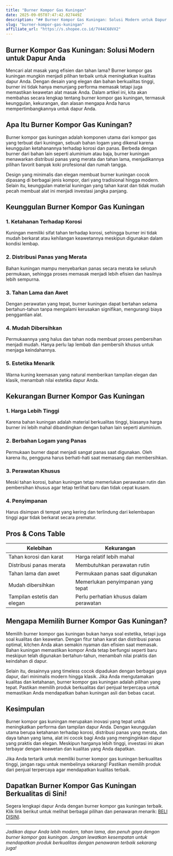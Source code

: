 ```yaml
---
title: "Burner Kompor Gas Kuningan"
date: 2025-09-05T07:47:42.027449Z
description: "## Burner Kompor Gas Kuningan: Solusi Modern untuk Dapur Anda..."
slug: "burner-kompor-gas-kuningan"
affiliate_url: "https://s.shopee.co.id/7V44C68VX2"
---
```

## Burner Kompor Gas Kuningan: Solusi Modern untuk Dapur Anda

Mencari alat masak yang efisien dan tahan lama? Burner kompor gas kuningan mungkin menjadi pilihan terbaik untuk meningkatkan kualitas dapur Anda. Dengan desain yang elegan dan bahan berkualitas tinggi, burner ini tidak hanya menunjang performa memasak tetapi juga memastikan keawetan alat masak Anda. Dalam artikel ini, kita akan membahas secara lengkap tentang burner kompor gas kuningan, termasuk keunggulan, kekurangan, dan alasan mengapa Anda harus mempertimbangkannya untuk dapur Anda.

## Apa Itu Burner Kompor Gas Kuningan?

Burner kompor gas kuningan adalah komponen utama dari kompor gas yang terbuat dari kuningan, sebuah bahan logam yang dikenal karena keunggulan ketahanannya terhadap korosi dan panas. Berbeda dengan burner dari bahan lain seperti aluminium atau baja, burner kuningan menawarkan distribusi panas yang merata dan tahan lama, menjadikannya pilihan favorit banyak koki profesional dan rumah tangga.

Design yang minimalis dan elegan membuat burner kuningan cocok dipasang di berbagai jenis kompor, dari yang tradisional hingga modern. Selain itu, keunggulan material kuningan yang tahan karat dan tidak mudah pecah membuat alat ini menjadi investasi jangka panjang.

## Keunggulan Burner Kompor Gas Kuningan

### 1. **Ketahanan Terhadap Korosi**
Kuningan memiliki sifat tahan terhadap korosi, sehingga burner ini tidak mudah berkarat atau kehilangan keawetannya meskipun digunakan dalam kondisi lembap.

### 2. **Distribusi Panas yang Merata**
Bahan kuningan mampu menyebarkan panas secara merata ke seluruh permukaan, sehingga proses memasak menjadi lebih efisien dan hasilnya lebih sempurna.

### 3. **Tahan Lama dan Awet**
Dengan perawatan yang tepat, burner kuningan dapat bertahan selama bertahun-tahun tanpa mengalami kerusakan signifikan, mengurangi biaya penggantian alat.

### 4. **Mudah Dibersihkan**
Permukaannya yang halus dan tahan noda membuat proses pembersihan menjadi mudah. Hanya perlu lap lembab dan pembersih khusus untuk menjaga keindahannya.

### 5. **Estetika Menarik**
Warna kuning keemasan yang natural memberikan tampilan elegan dan klasik, menambah nilai estetika dapur Anda.

## Kekurangan Burner Kompor Gas Kuningan

### 1. **Harga Lebih Tinggi**
Karena bahan kuningan adalah material berkualitas tinggi, biasanya harga burner ini lebih mahal dibandingkan dengan bahan lain seperti aluminium.

### 2. **Berbahan Logam yang Panas**
Permukaan burner dapat menjadi sangat panas saat digunakan. Oleh karena itu, pengguna harus berhati-hati saat memasang dan membersihkan.

### 3. **Perawatan Khusus**
Meski tahan korosi, bahan kuningan tetap memerlukan perawatan rutin dan pembersihan khusus agar tetap terlihat baru dan tidak cepat kusam.

### 4. **Penyimpanan**
Harus disimpan di tempat yang kering dan terlindung dari kelembapan tinggi agar tidak berkarat secara prematur.

## Pros & Cons Table

| Kelebihan                               | Kekurangan                            |
|-----------------------------------------|--------------------------------------|
| Tahan korosi dan karat                | Harga relatif lebih mahal          |
| Distribusi panas merata               | Membutuhkan perawatan rutin       |
| Tahan lama dan awet                    | Permukaan panas saat digunakan    |
| Mudah dibersihkan                     | Memerlukan penyimpanan yang tepat|
| Tampilan estetis dan elegan           | Perlu perhatian khusus dalam perawatan |

## Mengapa Memilih Burner Kompor Gas Kuningan?

Memilih burner kompor gas kuningan bukan hanya soal estetika, tetapi juga soal kualitas dan keawetan. Dengan fitur tahan karat dan distribusi panas optimal, kitchen Anda akan semakin nyaman dan efisien saat memasak. Bahan kuningan memastikan kompor Anda tetap berfungsi seperti baru meskipun telah digunakan bertahun-tahun, menambah nilai praktis dan keindahan di dapur.

Selain itu, desainnya yang timeless cocok dipadukan dengan berbagai gaya dapur, dari minimalis modern hingga klasik. Jika Anda mengutamakan kualitas dan ketahanan, burner kompor gas kuningan adalah pilihan yang tepat. Pastikan memilih produk berkualitas dari penjual terpercaya untuk memastikan Anda mendapatkan bahan kuningan asli dan bebas cacat.

## Kesimpulan

Burner kompor gas kuningan merupakan inovasi yang tepat untuk meningkatkan performa dan tampilan dapur Anda. Dengan keunggulan utama berupa ketahanan terhadap korosi, distribusi panas yang merata, dan daya tahan yang lama, alat ini cocok bagi Anda yang menginginkan dapur yang praktis dan elegan. Meskipun harganya lebih tinggi, investasi ini akan terbayar dengan keawetan dan kualitas yang Anda dapatkan.

Jika Anda tertarik untuk memiliki burner kompor gas kuningan berkualitas tinggi, jangan ragu untuk membelinya sekarang! Pastikan memilih produk dari penjual terpercaya agar mendapatkan kualitas terbaik.

## Dapatkan Burner Kompor Gas Kuningan Berkualitas di Sini!

Segera lengkapi dapur Anda dengan burner kompor gas kuningan terbaik. Klik link berikut untuk melihat berbagai pilihan dan penawaran menarik: [BELI DISINI](https://s.shopee.co.id/7V44C68VX2).

---

*Jadikan dapur Anda lebih modern, tahan lama, dan penuh gaya dengan burner kompor gas kuningan. Jangan lewatkan kesempatan untuk mendapatkan produk berkualitas dengan penawaran terbaik sekarang juga!*